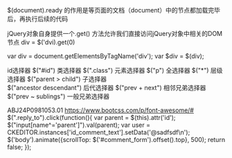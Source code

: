 $(document).ready 的作用是等页面的文档（document）中的节点都加载完毕后，再执行后续的代码

jQuery对象自身提供一个.get() 方法允许我们直接访问jQuery对象中相关的DOM节点
div = $('dvi).get(0)

var div = document.getElementsByTagName('div');
var $div = $(div);

id选择器 $("#id") 
类选择器 $(".class")
元素选择器 $("p")
全选择器 $("*")
层级选择器 
	$("parent > child") 子选择器   
	$("ancestor descendant") 后代选择器 
	$("prev + next") 相邻兄弟选择器
	$("prev ~ sublings") 一般兄弟选择器
	
ABJ24P0981053.01
https://www.bootcss.com/p/font-awesome/#
$(".reply_to").click(function(){
	 var parent = $(this).attr('id');
	 $("input[name^='parent']").val(parent);
	 var user =
	 CKEDITOR.instances['id_comment_text'].setData('@sadfsdf\n');
	 $('body').animate({scrollTop: $('#comment_form').offset().top}, 500);
	 return false;
 });